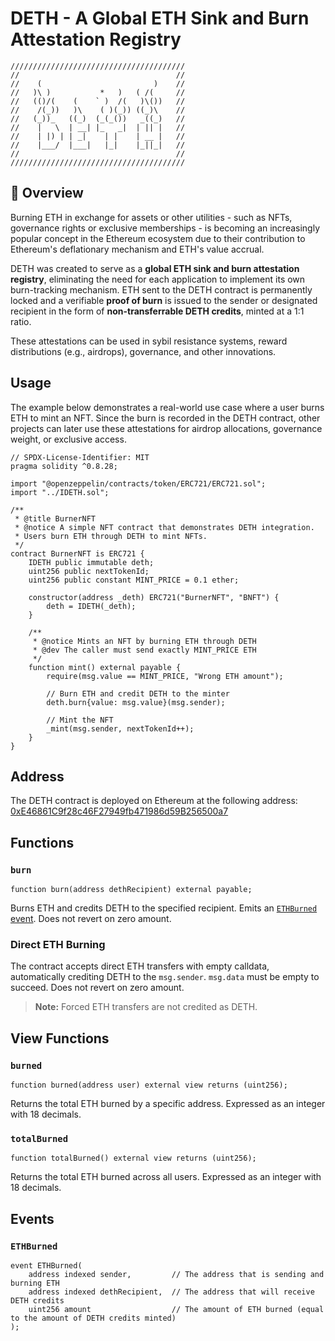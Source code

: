 # DETH - A Global ETH Sink and Burn Attestation Registry
```
///////////////////////////////////////
//                                   //  
//    (                         )    //
//   )\ )           *   )   ( /(     //
//   (()/(    (    ` )  /(   )\())   //
//    /(_))   )\    ( )(_)) ((_)\    //
//   (_))_   ((_)  (_(_())   _((_)   //
//    |   \  | __| |_   _|  | || |   //
//    | |) | | _|    | |    | __ |   //
//    |___/  |___|   |_|    |_||_|   //
//                                   //
///////////////////////////////////////
```
## 🚀 Overview

Burning ETH in exchange for assets or other utilities - such as NFTs, governance rights or exclusive memberships - is becoming an increasingly popular concept in the Ethereum ecosystem due to their contribution to Ethereum's deflationary mechanism and ETH's value accrual.

DETH was created to serve as a **global ETH sink and burn attestation registry**, eliminating the need for each application to implement its own burn-tracking mechanism. ETH sent to the DETH contract is permanently locked and a verifiable **proof of burn** is issued to the sender or designated recipient in the form of **non-transferrable DETH credits**, minted at a 1:1 ratio.

These attestations can be used in sybil resistance systems, reward distributions (e.g., airdrops), governance, and other innovations.

## Usage

The example below demonstrates a real-world use case where a user burns ETH to mint an NFT. Since the burn is recorded in the DETH contract, other projects can later use these attestations for airdrop allocations, governance weight, or exclusive access.

```solidity
// SPDX-License-Identifier: MIT
pragma solidity ^0.8.28;

import "@openzeppelin/contracts/token/ERC721/ERC721.sol";
import "../IDETH.sol";

/**
 * @title BurnerNFT
 * @notice A simple NFT contract that demonstrates DETH integration.
 * Users burn ETH through DETH to mint NFTs.
 */
contract BurnerNFT is ERC721 {
    IDETH public immutable deth;
    uint256 public nextTokenId;
    uint256 public constant MINT_PRICE = 0.1 ether;

    constructor(address _deth) ERC721("BurnerNFT", "BNFT") {
        deth = IDETH(_deth);
    }

    /**
     * @notice Mints an NFT by burning ETH through DETH
     * @dev The caller must send exactly MINT_PRICE ETH
     */
    function mint() external payable {
        require(msg.value == MINT_PRICE, "Wrong ETH amount");
        
        // Burn ETH and credit DETH to the minter
        deth.burn{value: msg.value}(msg.sender);
        
        // Mint the NFT
        _mint(msg.sender, nextTokenId++);
    }
}
```

## Address

The DETH contract is deployed on Ethereum at the following address: [0xE46861C9f28c46F27949fb471986d59B256500a7](https://etherscan.io/address/0xE46861C9f28c46F27949fb471986d59B256500a7)

<!-- [Contract deployment transaction](https://etherscan.io/tx/0x636bfd0543de9b79f6b0cab79059ff67df39b3f71f7065b211204fac9a06a57c) -->

## Functions

### `burn`

```solidity
function burn(address dethRecipient) external payable;
```

Burns ETH and credits DETH to the specified recipient. Emits an [`ETHBurned` event](#ethburned). Does not revert on zero amount.

### Direct ETH Burning

The contract accepts direct ETH transfers with empty calldata, automatically crediting DETH to the `msg.sender`. `msg.data` must be empty to succeed. Does not revert on zero amount.

> **Note:** Forced ETH transfers are not credited as DETH.

## View Functions

### `burned`

```solidity
function burned(address user) external view returns (uint256);
```

Returns the total ETH burned by a specific address. Expressed as an integer with 18 decimals.

### `totalBurned`

```solidity
function totalBurned() external view returns (uint256);
```

Returns the total ETH burned across all users. Expressed as an integer with 18 decimals.

## Events

### `ETHBurned`

```solidity
event ETHBurned(
    address indexed sender,         // The address that is sending and burning ETH
    address indexed dethRecipient,  // The address that will receive DETH credits
    uint256 amount                  // The amount of ETH burned (equal to the amount of DETH credits minted)
);
```